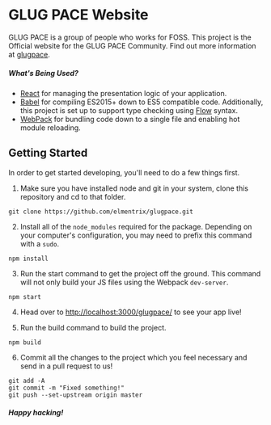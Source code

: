 # GLUG PACE Website

GLUG PACE is a group of people who works for FOSS. This project is the Official website for the GLUG PACE Community.
Find out more information at [glugpace](https://elmentrix.github.io/glugpace/).

##### What's Being Used?

* [React](http://facebook.github.io/react/) for managing the presentation logic of your application.
* [Babel](https://babeljs.io/) for compiling ES2015+ down to ES5 compatible code.  Additionally, this project is set up to support type checking using [Flow](http://flowtype.org/) syntax.
* [WebPack](http://webpack.github.io/) for bundling code down to a single file and enabling hot module reloading.

## Getting Started
In order to get started developing, you'll need to do a few things first.

1. Make sure you have installed node and git in your system, clone this repository and cd to that folder.

```
git clone https://github.com/elmentrix/glugpace.git
```
2. Install all of the `node_modules` required for the package. Depending on your computer's configuration, you may need to prefix this command with a `sudo`.

```
npm install
```

3. Run the start command to get the project off the ground. This command will not only build your JS files using the Webpack `dev-server`.

```
npm start
```

4. Head over to [http://localhost:3000/glugpace/](http://localhost:3000/glugpace/) to see your app live!

5. Run the build command to build the project.

```
npm build
```

6. Commit all the changes to the project which you feel necessary and send in a pull request to us!

```
git add -A  
git commit -m "Fixed something!"
git push --set-upstream origin master
```

##### Happy hacking!
